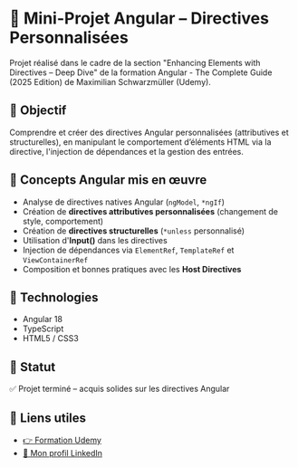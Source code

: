 # 🧭 Mini-Projet Angular – Directives Personnalisées

Projet réalisé dans le cadre de la section "Enhancing Elements with Directives – Deep Dive" de la formation Angular - The Complete Guide (2025 Edition) de Maximilian Schwarzmüller (Udemy).

## 🎯 Objectif
Comprendre et créer des directives Angular personnalisées (attributives et structurelles), en manipulant le comportement d’éléments HTML via la directive, l'injection de dépendances et la gestion des entrées.

## 🧠 Concepts Angular mis en œuvre

- Analyse de directives natives Angular (`ngModel`, `*ngIf`)
- Création de **directives attributives personnalisées** (changement de style, comportement)
- Création de **directives structurelles** (`*unless` personnalisé)
- Utilisation d'**Input()** dans les directives
- Injection de dépendances via `ElementRef`, `TemplateRef` et `ViewContainerRef`
- Composition et bonnes pratiques avec les **Host Directives**

## 🧰 Technologies
- Angular 18
- TypeScript
- HTML5 / CSS3

## 🚧 Statut
✅ Projet terminé – acquis solides sur les directives Angular

## 🔗 Liens utiles
- [👉 Formation Udemy](https://www.udemy.com/course/the-complete-guide-to-angular-2/)
- [👤 Mon profil LinkedIn](https://www.linkedin.com/in/kevin-maldonado-km)
